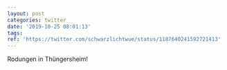 ```yaml
---
layout: post
categories: twitter
date: '2019-10-25 08:01:13'
tags: 
ref: 'https://twitter.com/schwarzlichtwue/status/1187640241592721413'
---
```

Rodungen in Thüngersheim!